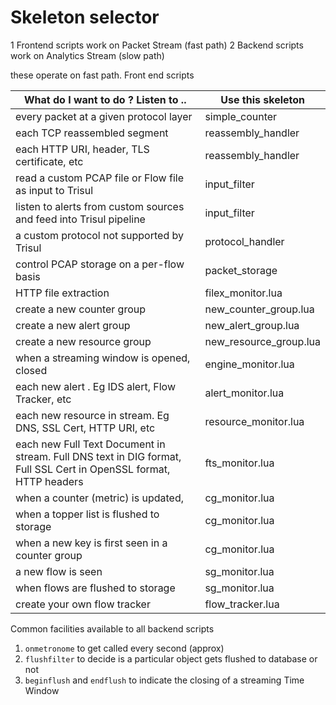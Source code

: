 Skeleton selector
===========


1 Frontend scripts work on Packet Stream (fast path)
2 Backend scripts work on Analytics Stream  (slow path)


these operate on fast path. Front end scripts


What do I want to do ? Listen to .. |Use this skeleton 
---|---
every packet at a given protocol layer |  simple_counter 
each TCP reassembled segment | reassembly_handler  
each HTTP URI, header, TLS certificate, etc | reassembly_handler 
read a custom PCAP file or Flow file as input to Trisul |  input_filter 
listen to alerts from custom sources and feed into Trisul pipeline |  input_filter 
a custom protocol not supported by Trisul  | protocol_handler 
control PCAP storage on a per-flow basis | packet_storage  
HTTP file extraction | filex_monitor.lua     
create a new counter group | new_counter_group.lua 
create a new alert group | new_alert_group.lua 
create a new resource group | new_resource_group.lua 
when a streaming window is opened, closed | engine_monitor.lua 
each new alert . Eg IDS alert, Flow Tracker, etc | alert_monitor.lua 
each new resource in stream. Eg DNS, SSL Cert, HTTP URI, etc| resource_monitor.lua 
each new Full Text Document in stream. Full DNS text in DIG format, Full SSL Cert in OpenSSL format, HTTP headers | fts_monitor.lua 
when a counter (metric) is updated,  | cg_monitor.lua 
when a topper list is flushed to storage   | cg_monitor.lua 
when a new key is first seen in a counter group| cg_monitor.lua 
a new flow is seen | sg_monitor.lua  
when flows are flushed to storage| sg_monitor.lua  
create your own flow tracker | flow_tracker.lua  |

Common facilities available to all backend scripts  

1. `onmetronome` to get called every second (approx)
2. `flushfilter` to decide is a particular object gets flushed to database or not 
3. `beginflush` and `endflush` to indicate the closing of a streaming Time Window 
 

